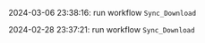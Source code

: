 2024-03-06 23:38:16: run workflow `Sync_Download` 

2024-02-28 23:37:21: run workflow `Sync_Download` 



